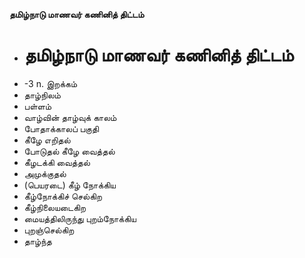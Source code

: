**தமிழ்நாடு மாணவர் கணினித் திட்டம்**
- # தமிழ்நாடு மாணவர் கணினித் திட்டம்
- -3 n. இறக்கம்
- தாழ்நிலம்
- பள்ளம்
- வாழ்வின் தாழ்வுக் காலம்
- போதாக்காலப் பகுதி
- கீழே எறிதல்
- போடுதல் கீழே வைத்தல்
- கீழடக்கி வைத்தல்
- அமுக்குதல்
- (பெயரடை) கீழ் நோக்கிய
- கீழ்நோக்கிச் செல்கிற
- கீழ்நிலையடைகிற
- மையத்திலிருந்து புறம்நோக்கிய
- புறஞ்செல்கிற
- தாழ்ந்த

